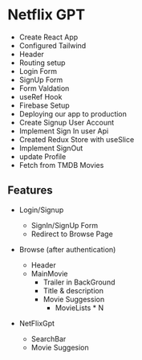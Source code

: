 # Netflix GPT

- Create React App
- Configured Tailwind
- Header
- Routing setup
- Login Form
- SignUp Form
- Form Valdation
- useRef Hook
- Firebase Setup
- Deploying our app to production
- Create Signup User Account
- Implement Sign In user Api
- Created Redux Store with useSlice
- Implement SignOut
- update Profile
- Fetch from TMDB Movies

## Features

- Login/Signup

  - SignIn/SignUp Form
  - Redirect to Browse Page

- Browse (after authentication)

  - Header
  - MainMovie
    - Trailer in BackGround
    - Title & description
    - Movie Suggession
      - MovieLists \* N

- NetFlixGpt
  - SearchBar
  - Movie Suggesion
